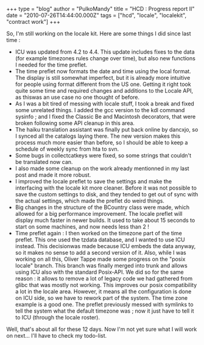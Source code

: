 +++
type = "blog"
author = "PulkoMandy"
title = "HCD : Progress report II"
date = "2010-07-26T14:44:00.000Z"
tags = ["hcd", "locale", "localekit", "contract work"]
+++

So, I'm still working on the locale kit. Here are some things I did since last time :
<!--break-->
* ICU was updated from 4.2 to 4.4. This update includes fixes to the data (for example timezones rules change over time), but also new functions I needed for the time preflet.
 * The time preflet now formats the date and time using the local format. The display is still somewhat imperfect, but it is already more intuitive for people using format different from the US one. Getting it right took quite some time and required changes and additions to the Locale API, as thiswas an use case no one thought of before.
 * As I was a bit tired of messing with locale stuff, I took a break and fixed some unrelated things. I added the gcc version to the kdl command sysinfo ; and I fixed the Classic Be and Macintosh decorators, that were broken following some API cleanup in this area.
 * The haiku translation assistant was finally put back online by dancxjo, so I synced all the catalogs laying there. The new version makes this process much more easier than before, so I should be able to keep a schedule of weekly sync from hta to svn.
 * Some bugs in collectcatkeys were fixed, so some strings that couldn't be translated now can.
 * I also made some cleanup on the work already mentionned in my last post and made it more robust.
 * I improved the locale preflet to save the settings and make the interfacing with the locale kit more cleaner. Before it was not possible to save the custom settings to disk, and they tended to get out of sync with the actual settings, which made the preflet do weird things.
 * Big changes in the structure of the BCountry class were made, which allowed for a big performance improvement. The locale preflet will display much faster in newer builds. It used to take about 15 seconds to start on some machines, and now needs less than 2 !
 * Time preflet again : I then worked on the timezone part of the time preflet. This one used the tzdata database, and I wanted to use ICU instead. This decisionwas made because ICU embeds the data anyway, so it makes no sense to add a second version of it. Also, while I was working on all this, Oliver Tappe made some progress on the "posix locale" branch. This branch was finally merged into trunk and allows using ICU also with the standard Posix-API. We did so for the same reason : it allows to remove a lot of legacy code we had gathered from glibc that was mostly not working. This improves our posix compatibility a lot in the locale area. However, it means all the configuration is done on ICU side, so we have to rework part of the system. The time zone example is a good one. The preflet previously messed with symlinks to tell the system what the default timezone was ; now it just have to tell it to ICU (through the locale roster).

Well, that's about all for these 12 days. Now I'm not yet sure what I will work on next... I'll have to check my todo-list.